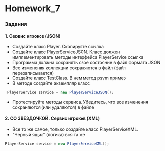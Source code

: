 # Homework_7
### Задания
#### 1. Сервис игроков (JSON)
* Создайте класс Player. Скопируйте ссылка
* Создайте класс PlayerServiceJSON. Класс должен имплементировать
методы интерфейса PlayerService ссылка
* Программа должна сохранять свое состояние в файл формата JSON
* Все изменения коллекции сохраняются в файл (файл перезаписывается)
* Создайте класс TestClass. В нем метод psvm пример
* В методе создайте экземпляр класс
````java
 PlayerService service = new PlayerServiceJSON();
`````
* Протестируйте методы сервиса. Убедитесь, что все изменения
сохраняются (или удаляются) в файле
#### 2. СО ЗВЕЗДОЧКОЙ. Сервис игроков (XML)
* Все то же самое, только создайте класс PlayerServiceXML.
* "Черный ящик" (логика) вся та же
````java
PlayerService service = new PlayerServiceXML();
````
